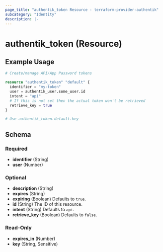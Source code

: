 ```yaml
---
page_title: "authentik_token Resource - terraform-provider-authentik"
subcategory: "Identity"
description: |-
---
```


# authentik_token (Resource)

## Example Usage

```terraform
# Create/manage API/App Password tokens

resource "authentik_token" "default" {
  identifier = "my-token"
  user = authentik_user.some_user.id
  intent = "api"
  # If this is not set then the actual token won't be retrieved
  retrieve_key = true
}

# Use authentik_token.default.key
```

<!-- schema generated by tfplugindocs -->
## Schema

### Required

- **identifier** (String)
- **user** (Number)

### Optional

- **description** (String)
- **expires** (String)
- **expiring** (Boolean) Defaults to `true`.
- **id** (String) The ID of this resource.
- **intent** (String) Defaults to `api`.
- **retrieve_key** (Boolean) Defaults to `false`.

### Read-Only

- **expires_in** (Number)
- **key** (String, Sensitive)


